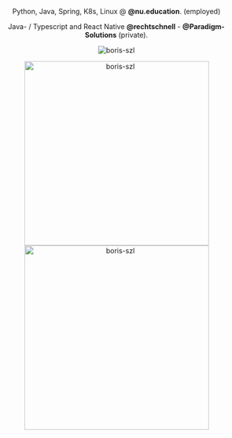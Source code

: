 <div align="center">
  <p>Python, Java, Spring, K8s, Linux @ <b>@nu.education</b>. (employed)</p>
  <p>Java- / Typescript and React Native <b>@rechtschnell</b> - <b>@Paradigm-Solutions</b> (private).</p>
</div>

<p align="middle">
  <a href="https://github.com/ryo-ma/github-profile-trophy"></a>
  <img src="https://github-profile-trophy.vercel.app/?username=boris-szl" alt="boris-szl"/>
</p>
<p align="middle">
  <img src="https://github-readme-streak-stats.herokuapp.com/?user=boris-szl&" alt="boris-szl" width="375"/>
  <img src="https://github-readme-stats.vercel.app/api?username=boris-szl&show_icons=true&locale=en" alt="boris-szl" width="375" />
</p>

